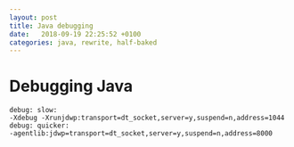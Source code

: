 ```yaml
---
layout: post
title: Java debugging
date:   2018-09-19 22:25:52 +0100
categories: java, rewrite, half-baked
---
```

Debugging Java
==============

    debug: slow:  
    -Xdebug -Xrunjdwp:transport=dt_socket,server=y,suspend=n,address=1044 
    debug: quicker: 
    -agentlib:jdwp=transport=dt_socket,server=y,suspend=n,address=8000 
